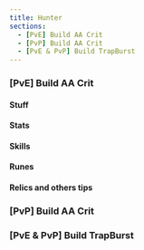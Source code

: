 ```yaml
---
title: Hunter
sections:
  - [PvE] Build AA Crit
  - [PvP] Build AA Crit
  - [PvE & PvP] Build TrapBurst
---
```


### [PvE] Build AA Crit 

#### Stuff

#### Stats

#### Skills

#### Runes

#### Relics and others tips

### [PvP] Build AA Crit

### [PvE & PvP] Build TrapBurst

